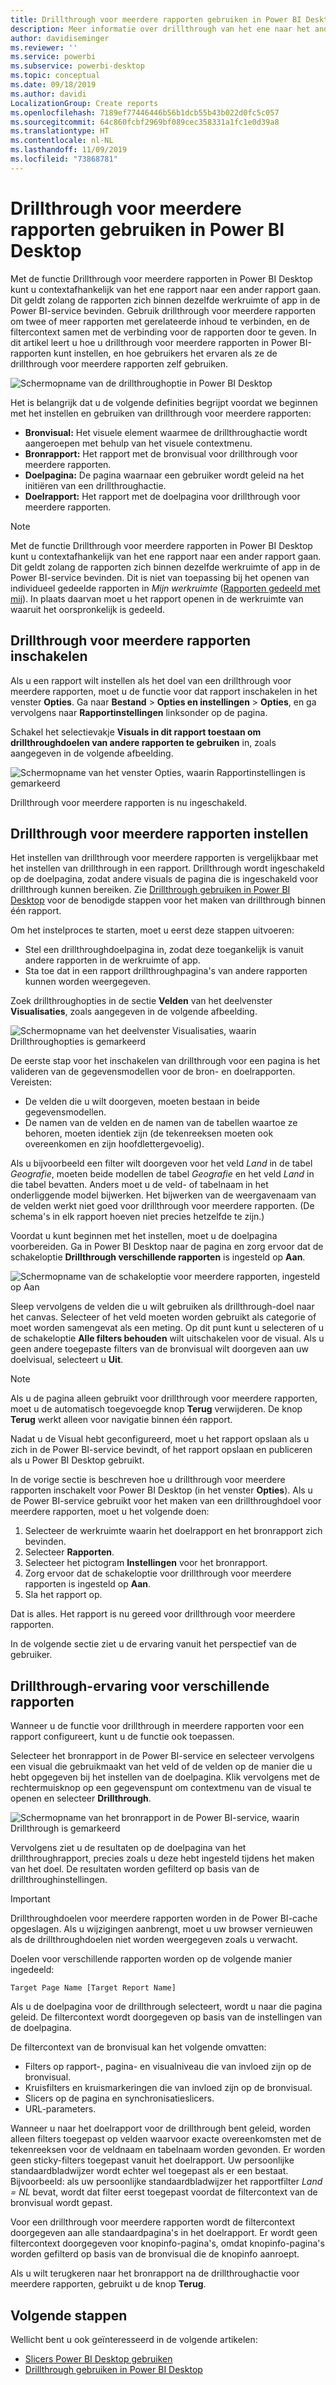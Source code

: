 ```yaml
---
title: Drillthrough voor meerdere rapporten gebruiken in Power BI Desktop
description: Meer informatie over drillthrough van het ene naar het andere rapport in Power BI Desktop
author: davidiseminger
ms.reviewer: ''
ms.service: powerbi
ms.subservice: powerbi-desktop
ms.topic: conceptual
ms.date: 09/18/2019
ms.author: davidi
LocalizationGroup: Create reports
ms.openlocfilehash: 7189ef77446446b56b1dcb55b43b022d0fc5c057
ms.sourcegitcommit: 64c860fcbf2969bf089cec358331a1fc1e0d39a8
ms.translationtype: HT
ms.contentlocale: nl-NL
ms.lasthandoff: 11/09/2019
ms.locfileid: "73868781"
---
```

# <a name="use-cross-report-drillthrough-in-power-bi-desktop"></a>Drillthrough voor meerdere rapporten gebruiken in Power BI Desktop

Met de functie Drillthrough voor meerdere rapporten in Power BI Desktop kunt u contextafhankelijk van het ene rapport naar een ander rapport gaan. Dit geldt zolang de rapporten zich binnen dezelfde werkruimte of app in de Power BI-service bevinden. Gebruik drillthrough voor meerdere rapporten om twee of meer rapporten met gerelateerde inhoud te verbinden, en de filtercontext samen met de verbinding voor de rapporten door te geven. In dit artikel leert u hoe u drillthrough voor meerdere rapporten in Power BI-rapporten kunt instellen, en hoe gebruikers het ervaren als ze de drillthrough voor meerdere rapporten zelf gebruiken.

![Schermopname van de drillthroughoptie in Power BI Desktop](media/desktop-cross-report-drill-through/cross-report-drill-through-01.png)

Het is belangrijk dat u de volgende definities begrijpt voordat we beginnen met het instellen en gebruiken van drillthrough voor meerdere rapporten:

* **Bronvisual:** Het visuele element waarmee de drillthroughactie wordt aangeroepen met behulp van het visuele contextmenu.
* **Bronrapport:** Het rapport met de bronvisual voor drillthrough voor meerdere rapporten.
* **Doelpagina:** De pagina waarnaar een gebruiker wordt geleid na het initiëren van een drillthroughactie.
* **Doelrapport:** Het rapport met de doelpagina voor drillthrough voor meerdere rapporten.


> [!NOTE]
> Met de functie Drillthrough voor meerdere rapporten in Power BI Desktop kunt u contextafhankelijk van het ene rapport naar een ander rapport gaan. Dit geldt zolang de rapporten zich binnen dezelfde werkruimte of app in de Power BI-service bevinden. Dit is niet van toepassing bij het openen van individueel gedeelde rapporten in *Mijn werkruimte* ([Rapporten gedeeld met mij](service-share-dashboards.md#share-a-dashboard-or-report)). In plaats daarvan moet u het rapport openen in de werkruimte van waaruit het oorspronkelijk is gedeeld.


## <a name="enable-cross-report-drillthrough"></a>Drillthrough voor meerdere rapporten inschakelen

Als u een rapport wilt instellen als het doel van een drillthrough voor meerdere rapporten, moet u de functie voor dat rapport inschakelen in het venster **Opties**. Ga naar **Bestand** > **Opties en instellingen** > **Opties**, en ga vervolgens naar **Rapportinstellingen** linksonder op de pagina.

Schakel het selectievakje **Visuals in dit rapport toestaan om drillthroughdoelen van andere rapporten te gebruiken** in, zoals aangegeven in de volgende afbeelding.

![Schermopname van het venster Opties, waarin Rapportinstellingen is gemarkeerd](media/desktop-cross-report-drill-through/cross-report-drill-through-02.png)

Drillthrough voor meerdere rapporten is nu ingeschakeld.

## <a name="set-up-cross-report-drillthrough"></a>Drillthrough voor meerdere rapporten instellen

Het instellen van drillthrough voor meerdere rapporten is vergelijkbaar met het instellen van drillthrough in een rapport. Drillthrough wordt ingeschakeld op de doelpagina, zodat andere visuals de pagina die is ingeschakeld voor drillthrough kunnen bereiken. Zie [Drillthrough gebruiken in Power BI Desktop](desktop-drillthrough.md) voor de benodigde stappen voor het maken van drillthrough binnen één rapport.

Om het instelproces te starten, moet u eerst deze stappen uitvoeren:

* Stel een drillthroughdoelpagina in, zodat deze toegankelijk is vanuit andere rapporten in de werkruimte of app.
* Sta toe dat in een rapport drillthroughpagina's van andere rapporten kunnen worden weergegeven.

Zoek drillthroughopties in de sectie **Velden** van het deelvenster **Visualisaties**, zoals aangegeven in de volgende afbeelding.

![Schermopname van het deelvenster Visualisaties, waarin Drillthroughopties is gemarkeerd](media/desktop-cross-report-drill-through/cross-report-drill-through-03.png)

De eerste stap voor het inschakelen van drillthrough voor een pagina is het valideren van de gegevensmodellen voor de bron- en doelrapporten. Vereisten: 

* De velden die u wilt doorgeven, moeten bestaan in beide gegevensmodellen.
* De namen van de velden en de namen van de tabellen waartoe ze behoren, moeten identiek zijn (de tekenreeksen moeten ook overeenkomen en zijn hoofdlettergevoelig).

Als u bijvoorbeeld een filter wilt doorgeven voor het veld *Land* in de tabel *Geografie*, moeten beide modellen de tabel *Geografie* en het veld *Land* in die tabel bevatten. Anders moet u de veld- of tabelnaam in het onderliggende model bijwerken. Het bijwerken van de weergavenaam van de velden werkt niet goed voor drillthrough voor meerdere rapporten. (De schema's in elk rapport hoeven niet precies hetzelfde te zijn.)

Voordat u kunt beginnen met het instellen, moet u de doelpagina voorbereiden. Ga in Power BI Desktop naar de pagina en zorg ervoor dat de schakeloptie **Drillthrough verschillende rapporten** is ingesteld op **Aan**. 

![Schermopname van de schakeloptie voor meerdere rapporten, ingesteld op Aan](media/desktop-cross-report-drill-through/cross-report-drill-through-03.png)

Sleep vervolgens de velden die u wilt gebruiken als drillthrough-doel naar het canvas. Selecteer of het veld moeten worden gebruikt als categorie of moet worden samengevat als een meting. Op dit punt kunt u selecteren of u de schakeloptie **Alle filters behouden** wilt uitschakelen voor de visual. Als u geen andere toegepaste filters van de bronvisual wilt doorgeven aan uw doelvisual, selecteert u **Uit**.

> [!NOTE]
> Als u de pagina alleen gebruikt voor drillthrough voor meerdere rapporten, moet u de automatisch toegevoegde knop **Terug** verwijderen. De knop **Terug** werkt alleen voor navigatie binnen één rapport. 

Nadat u de Visual hebt geconfigureerd, moet u het rapport opslaan als u zich in de Power BI-service bevindt, of het rapport opslaan en publiceren als u Power BI Desktop gebruikt.

In de vorige sectie is beschreven hoe u drillthrough voor meerdere rapporten inschakelt voor Power BI Desktop (in het venster **Opties**). Als u de Power BI-service gebruikt voor het maken van een drillthroughdoel voor meerdere rapporten, moet u het volgende doen: 

1. Selecteer de werkruimte waarin het doelrapport en het bronrapport zich bevinden.
2. Selecteer **Rapporten**.
3. Selecteer het pictogram **Instellingen** voor het bronrapport.
4. Zorg ervoor dat de schakeloptie voor drillthrough voor meerdere rapporten is ingesteld op **Aan**.
5. Sla het rapport op.

Dat is alles. Het rapport is nu gereed voor drillthrough voor meerdere rapporten. 

In de volgende sectie ziet u de ervaring vanuit het perspectief van de gebruiker.

## <a name="cross-report-drillthrough-experience"></a>Drillthrough-ervaring voor verschillende rapporten

Wanneer u de functie voor drillthrough in meerdere rapporten voor een rapport configureert, kunt u de functie ook toepassen.

Selecteer het bronrapport in de Power BI-service en selecteer vervolgens een visual die gebruikmaakt van het veld of de velden op de manier die u hebt opgegeven bij het instellen van de doelpagina. Klik vervolgens met de rechtermuisknop op een gegevenspunt om contextmenu van de visual te openen en selecteer **Drillthrough**.

![Schermopname van het bronrapport in de Power BI-service, waarin Drillthrough is gemarkeerd](media/desktop-cross-report-drill-through/cross-report-drill-through-01.png)

Vervolgens ziet u de resultaten op de doelpagina van het drillthroughrapport, precies zoals u deze hebt ingesteld tijdens het maken van het doel. De resultaten worden gefilterd op basis van de drillthroughinstellingen.

> [!IMPORTANT]
> Drillthroughdoelen voor meerdere rapporten worden in de Power BI-cache opgeslagen. Als u wijzigingen aanbrengt, moet u uw browser vernieuwen als de drillthroughdoelen niet worden weergegeven zoals u verwacht. 

Doelen voor verschillende rapporten worden op de volgende manier ingedeeld: 

`Target Page Name [Target Report Name]`

Als u de doelpagina voor de drillthrough selecteert, wordt u naar die pagina geleid. De filtercontext wordt doorgegeven op basis van de instellingen van de doelpagina. 

De filtercontext van de bronvisual kan het volgende omvatten: 

* Filters op rapport-, pagina- en visualniveau die van invloed zijn op de bronvisual. 
* Kruisfilters en kruismarkeringen die van invloed zijn op de bronvisual. 
* Slicers op de pagina en synchronisatieslicers.
* URL-parameters.

Wanneer u naar het doelrapport voor de drillthrough bent geleid, worden alleen filters toegepast op velden waarvoor exacte overeenkomsten met de tekenreeksen voor de veldnaam en tabelnaam worden gevonden. Er worden geen sticky-filters toegepast vanuit het doelrapport. Uw persoonlijke standaardbladwijzer wordt echter wel toegepast als er een bestaat. Bijvoorbeeld: als uw persoonlijke standaardbladwijzer het rapportfilter *Land = NL* bevat, wordt dat filter eerst toegepast voordat de filtercontext van de bronvisual wordt gepast. 

Voor een drillthrough voor meerdere rapporten wordt de filtercontext doorgegeven aan alle standaardpagina's in het doelrapport. Er wordt geen filtercontext doorgegeven voor knopinfo-pagina's, omdat knopinfo-pagina's worden gefilterd op basis van de bronvisual die de knopinfo aanroept.

Als u wilt terugkeren naar het bronrapport na de drillthroughactie voor meerdere rapporten, gebruikt u de knop **Terug**. 

## <a name="next-steps"></a>Volgende stappen

Wellicht bent u ook geïnteresseerd in de volgende artikelen:

* [Slicers Power BI Desktop gebruiken](visuals/power-bi-visualization-slicers.md)
* [Drillthrough gebruiken in Power BI Desktop](desktop-drillthrough.md)

